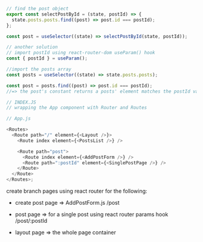```javascript
// find the post object
export const selectPostById = (state, postId) => {
  state.posts.posts.find((post) => post.id === postId);
};

const post = useSelector((state) => selectPostById(state, postId));

// another solution
// import postId using react-router-dom useParam() hook
const { postId } = useParam();

//import the posts array
const posts = useSelector((state) => state.posts.posts);

const post = posts.find((post) => post.id === postId);
//=> the post's constant returns a posts' element matches the postId value

// INDEX.JS
// wrapping the App component with Router and Routes

// App.js

<Routes>
  <Route path="/" element={<Layout />}>
    <Route index element={<PostsList />} />

    <Route path="post">
      <Route index element={<AddPostForm />} />
      <Route path=":postId" element={<SinglePostPage />} />
    </Route>
  </Route>
</Routes>;
```

create branch pages using react router for the following:

- create post page => AddPostForm.js /post

- post page => for a single post using react router params hook /post/:postId

- layout page => the whole page container
